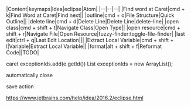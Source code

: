 |Content|keymaps|Idea|eclipse|Atom|
|--|--|--|
|Find word at Caret|cmd + k|Find Word at Caret|Find next||
|outline|cmd + o|File Structure|Quick Outline||
|delete line|cmd + d|Delete Line|Delete Line|delete-line|
|open class|cmd + shift + t|Navigate Class|Open Type||
|open resource|cmd + shift + r|Navigate File|Open Resource|fuzzy-finder:toggle-file-finder|
|last edit|ctrl + q|Last Edit Location|||
|Extract Local Variable|cmd + shift + l|Variable|Extract Local Variable||
|format|alt + shift + f|Reformat Code||TODO|


caret
exceptionIds.add(e.getId())
List<Integer> exceptionIds = new ArrayList<Integer>();

automatically close

save action

https://www.jetbrains.com/help/idea/2016.2/eclipse.html
